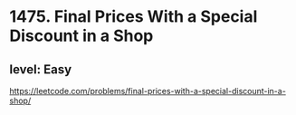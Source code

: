 # 1475. Final Prices With a Special Discount in a Shop
## level: Easy
https://leetcode.com/problems/final-prices-with-a-special-discount-in-a-shop/
